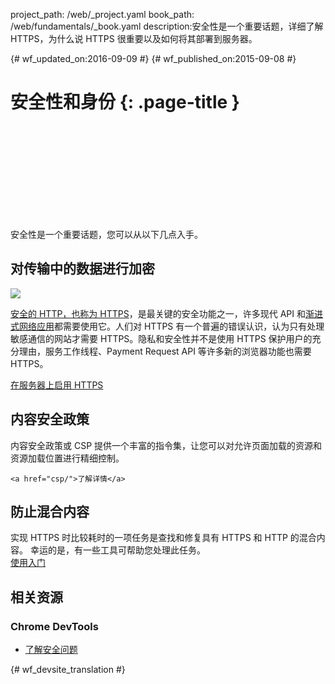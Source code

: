 project_path: /web/_project.yaml
book_path: /web/fundamentals/_book.yaml
description:安全性是一个重要话题，详细了解 HTTPS，为什么说 HTTPS 很重要以及如何将其部署到服务器。

{# wf_updated_on:2016-09-09 #}
{# wf_published_on:2015-09-08 #}

# 安全性和身份 {: .page-title }

<div class="video-wrapper">
  <iframe class="devsite-embedded-youtube-video" data-video-id="pgBQn_z3zRE"
          data-autohide="1" data-showinfo="0" frameborder="0" allowfullscreen>
  </iframe>
</div>

安全性是一个重要话题，您可以从以下几点入手。 

<div class="clearfix"></div>


## 对传输中的数据进行加密

<img src="/web/images/content-https-2x.jpg" class="attempt-right">

[安全的 HTTP，也称为 HTTPS](encrypt-in-transit/why-https)，是最关键的安全功能之一，许多现代 API 和[渐进式网络应用](/web/progressive-web-apps/)都需要使用它。人们对 HTTPS 有一个普遍的错误认识，认为只有处理敏感通信的网站才需要 HTTPS。隐私和安全性并不是使用 HTTPS 保护用户的充分理由，服务工作线程、Payment Request API 等许多新的浏览器功能也需要 HTTPS。

[在服务器上启用 HTTPS](/web/fundamentals/security/encrypt-in-transit/enable-https)

<div class="attempt-left">
  <h2>内容安全政策</h2>
  <p>
    内容安全政策或 CSP 提供一个丰富的指令集，让您可以对允许页面加载的资源和资源加载位置进行精细控制。<br>


    <a href="csp/">了解详情</a>
  </p>
</div>
<div class="attempt-right">
  <h2>防止混合内容</h2>
  <p>
    实现 HTTPS 时比较耗时的一项任务是查找和修复具有 HTTPS 和 HTTP 的混合内容。
幸运的是，有一些工具可帮助您处理此任务。
<br>
    <a href="prevent-mixed-content/what-is-mixed-content">使用入门 </a>
  </p>
</div>

<div style="clear:both"></div>

## 相关资源

### Chrome DevTools

* [了解安全问题](/web/tools/chrome-devtools/security)





{# wf_devsite_translation #}
